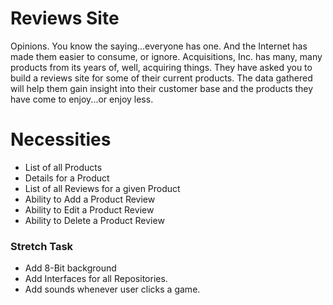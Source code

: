 # Reviews Site
Opinions. You know the saying...everyone has one. And the Internet has made them easier to consume, or ignore. Acquisitions, Inc. has many, many products from its years of, well, acquiring things. They have asked you to build a reviews site for some of their current products. The data gathered will help them gain insight into their customer base and the products they have come to enjoy...or enjoy less.

# Necessities

   - List of all Products
   - Details for a Product
   - List of all Reviews for a given Product
   - Ability to Add a Product Review
   - Ability to Edit a Product Review
   - Ability to Delete a Product Review

### Stretch Task 

   - Add 8-Bit background
   - Add Interfaces for all Repositories.
   - Add sounds whenever user clicks a game.
